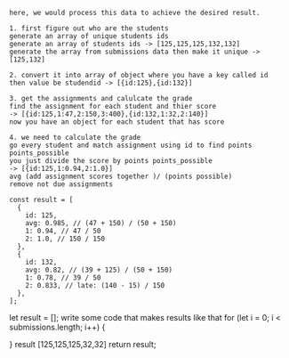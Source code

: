

    here, we would process this data to achieve the desired result.

    1. first figure out who are the students
    generate an array of unique students ids
    generate an array of students ids -> [125,125,125,132,132]
    generate the array from submissions data then make it unique -> [125,132]

    2. convert it into array of object where you have a key called id
    then value be studendid -> [{id:125},{id:132}]

    3. get the assignments and calulcate the grade
    find the assignment for each student and thier score
    -> [{id:125,1:47,2:150,3:400},{id:132,1:32,2:140}]
    now you have an object for each student that has score

    4. we need to calculate the grade
    go every student and match assignment using id to find points points_possible
    you just divide the score by points points_possible
    -> [{id:125,1:0.94,2:1.0}]
    avg (add assignment scores together )/ (points possible)
    remove not due assignments

    const result = [
      {
        id: 125,
        avg: 0.985, // (47 + 150) / (50 + 150)
        1: 0.94, // 47 / 50
        2: 1.0, // 150 / 150
      },
      {
        id: 132,
        avg: 0.82, // (39 + 125) / (50 + 150)
        1: 0.78, // 39 / 50
        2: 0.833, // late: (140 - 15) / 150
      },
    ];

  
 
   let result = [];
   write some code that makes results like that
   for (let i = 0; i < submissions.length; i++) {

  }
  result [125,125,125,32,32]
   return result;
